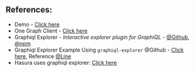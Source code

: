 ## References: 

- Demo - [Click here](https://www.onegraph.com/graphiql)
- One Graph Client - [Click here](https://github.com/OneGraph/onegraph-client)
- Graphiql Explorer - *Interactive explorer plugin for GraphiQL* - [@Github](https://github.com/OneGraph/graphiql-explorer), [@npm](https://www.npmjs.com/package/graphiql-explorer)
- Graphiql Explorer Example Using `graphiql-explorer` @Github - [Click here](https://github.com/OneGraph/graphiql-explorer-example), Reference [@Line](https://github.com/OneGraph/graphiql-explorer-example/blob/master/src/App.js#L5)
- Hasura uses graphiql explorer: [Click here](https://github.com/hasura/graphql-engine/blob/master/console/src/components/Services/ApiExplorer/OneGraphExplorer/OneGraphExplorer.js#L3)

